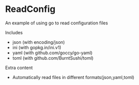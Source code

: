 # ReadConfig

An example of using go to read configuration files

Includes

- json (with encoding/json)
- ini (with gopkg.in/ini.v1)
- yaml (with github.com/goccy/go-yaml)
- toml (with github.com/BurntSushi/toml)

Extra content

- Automatically read files in different formats(json,yaml,toml)
